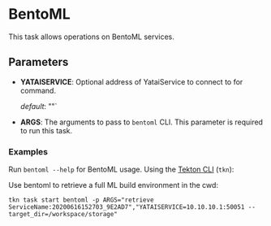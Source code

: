 # BentoML

This task allows operations on BentoML services.

## Parameters

* **YATAISERVICE**: Optional address of YataiService to connect to for command.

  _default_: ""`

* **ARGS**: The arguments to pass to `bentoml` CLI. This parameter is required to run this task.

### Examples

Run `bentoml --help` for BentoML usage. Using the [Tekton CLI](https://github.com/tektoncd/cli/blob/master/docs/cmd/tkn_task_start.md) (`tkn`):

Use bentoml to retrieve a full ML build environment in the cwd:

```shell
tkn task start bentoml -p ARGS="retrieve ServiceName:20200616152703_9E2AD7","YATAISERVICE=10.10.10.1:50051 --target_dir=/workspace/storage"
```
